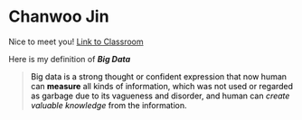 # Chanwoo Jin
Nice to meet you! [Link to Classroom](http://map.sdsu.edu/bigdata/)

Here is my definition of _**Big Data**_
> <span style="color: black">Big data is a strong thought or confident expression that now human can **measure** all kinds of information, which was not used or regarded as garbage due to its vagueness and disorder, and human can *create valuable knowledge* from the information.</span> 
